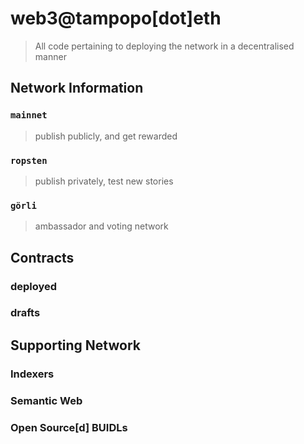 # web3@tampopo[dot]eth
> All code pertaining to deploying the network in a decentralised manner

## Network Information

### `mainnet`
> publish publicly, and get rewarded

### `ropsten`
> publish privately, test new stories

### `görli`
> ambassador and voting network


## Contracts


### deployed

### drafts


## Supporting Network

### Indexers

### Semantic Web

### Open Source[d] BUIDLs

